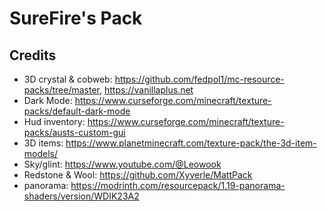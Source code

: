 # SureFire's Pack

## Credits
- 3D crystal & cobweb: https://github.com/fedpol1/mc-resource-packs/tree/master, https://vanillaplus.net
- Dark Mode: https://www.curseforge.com/minecraft/texture-packs/default-dark-mode
- Hud inventory: https://www.curseforge.com/minecraft/texture-packs/austs-custom-gui
- 3D items: https://www.planetminecraft.com/texture-pack/the-3d-item-models/
- Sky/glint: https://www.youtube.com/@Leowook
- Redstone & Wool: https://github.com/Xyverle/MattPack
- panorama: https://modrinth.com/resourcepack/1.19-panorama-shaders/version/WDIK23A2

